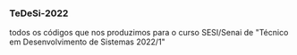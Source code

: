 ### TeDeSi-2022
todos os códigos que nos produzimos para o curso SESI/Senai de "Técnico em Desenvolvimento de Sistemas 2022/1"
